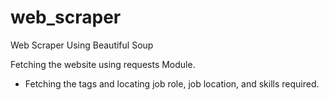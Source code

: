 # web_scraper
Web Scraper Using Beautiful Soup

Fetching the website using requests Module. 

 * Fetching the tags and locating job role, job location, and skills required.
 
